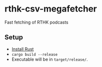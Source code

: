 # rthk-csv-megafetcher
Fast fetching of RTHK podcasts

## Setup
- [Install Rust](https://www.rust-lang.org/tools/install)
- `cargo build --release`
- Executable will be in `target/release/`.